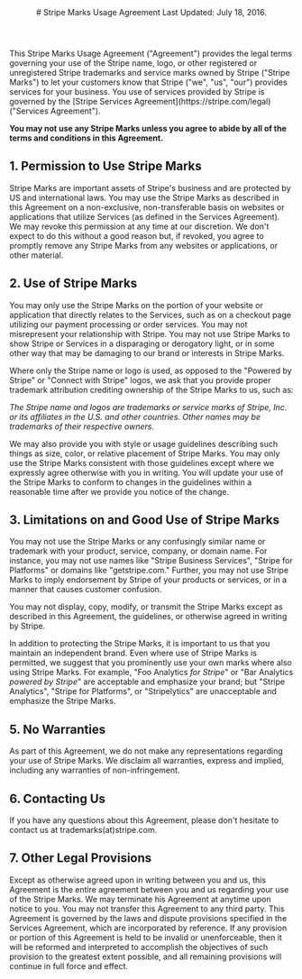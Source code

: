 <header id="marks">
# Stripe Marks Usage Agreement
Last Updated: July 18, 2016.
</header>

<section>
This Stripe Marks Usage Agreement ("Agreement") provides the legal terms governing your use of the Stripe name, logo, or other registered or unregistered Stripe trademarks and service marks owned by Stripe ("Stripe Marks") to let your customers know that Stripe ("we", "us", "our") provides services for your business. You use of services provided by Stripe is governed by the [Stripe Services Agreement](https://stripe.com/legal) ("Services Agreement").

**You may not use any Stripe Marks unless you agree to abide by all of the terms and conditions in this Agreement.**

## 1. Permission to Use Stripe Marks

Stripe Marks are important assets of Stripe's business and are protected by US and international laws. You may use the Stripe Marks as described in this Agreement on a non-exclusive, non-transferable basis on websites or applications that utilize Services (as defined in the Services Agreement). We may revoke this permission at any time at our discretion. We don't expect to do this without a good reason but, if revoked, you agree to promptly remove any Stripe Marks from any websites or applications, or other material.

## 2. Use of Stripe Marks

You may only use the Stripe Marks on the portion of your website or application that directly relates to the Services, such as on a checkout page utilizing our payment processing or order services. You may not misrepresent your relationship with Stripe. You may not use Stripe Marks to show Stripe or Services in a disparaging or derogatory light, or in some other way that may be damaging to our brand or interests in Stripe Marks.

Where only the Stripe name or logo is used, as opposed to the "Powered by Stripe" or "Connect with Stripe" logos, we ask that you provide proper trademark attribution crediting ownership of the Stripe Marks to us, such as:

_The Stripe name and logos are trademarks or service marks of Stripe, Inc. or its affiliates in the U.S. and other countries. Other names may be trademarks of their respective owners._

We may also provide you with style or usage guidelines describing such things as size, color, or relative placement of Stripe Marks. You may only use the Stripe Marks consistent with those guidelines except where we expressly agree otherwise with you in writing. You will update your use of the Stripe Marks to conform to changes in the guidelines within a reasonable time after we provide you notice of the change.

## 3. Limitations on and Good Use of Stripe Marks

You may not use the Stripe Marks or any confusingly similar name or trademark with your product, service, company, or domain name. For instance, you may not use names like "Stripe Business Services", "Stripe for Platforms" or domains like "getstripe.com." Further, you may not use Stripe Marks to imply endorsement by Stripe of your products or services, or in a manner that causes customer confusion.

You may not display, copy, modify, or transmit the Stripe Marks except as described in this Agreement, the guidelines, or otherwise agreed in writing by Stripe.

In addition to protecting the Stripe Marks, it is important to us that you maintain an independent brand. Even where use of Stripe Marks is permitted, we suggest that you prominently use your own marks where also using Stripe Marks. For example, "Foo Analytics _for Stripe_" or "Bar Analytics _powered by Stripe_" are acceptable and emphasize your brand; but "Stripe Analytics", "Stripe for Platforms", or "Stripelytics" are unacceptable and emphasize the Stripe Marks.

## 5. No Warranties

As part of this Agreement, we do not make any representations regarding your use of Stripe Marks. We disclaim all warranties, express and implied, including any warranties of non-infringement.

## 6. Contacting Us

If you have any questions about this Agreement, please don't hesitate to contact us at trademarks(at)stripe.com.

## 7. Other Legal Provisions

Except as otherwise agreed upon in writing between you and us, this Agreement is the entire agreement between you and us regarding your use of the Stripe Marks. We may terminate his Agreement at anytime upon notice to you. You may not transfer this Agreement to any third party. This Agreement is governed by the laws and dispute provisions specified in the Services Agreement, which are incorporated by reference. If any provision or portion of this Agreement is held to be invalid or unenforceable, then it will be reformed and interpreted to accomplish the objectives of such provision to the greatest extent possible, and all remaining provisions will continue in full force and effect.
</section>
